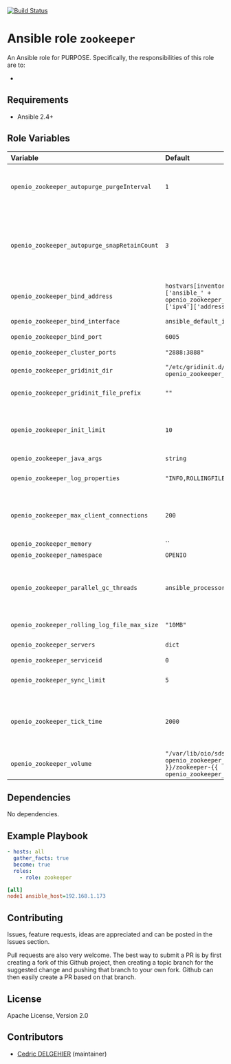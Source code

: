 [![Build Status](https://travis-ci.org/open-io/ansible-role-openio-zookeeper.svg?branch=master)](https://travis-ci.org/open-io/ansible-role-openio-zookeeper)
# Ansible role `zookeeper`

An Ansible role for PURPOSE. Specifically, the responsibilities of this role are to:

-

## Requirements

- Ansible 2.4+

## Role Variables


| Variable   | Default | Comments (type)  |
| :---       | :---    | :---             |
| `openio_zookeeper_autopurge_purgeInterval` | `1` | The time interval in hours for which the purge task has to be triggered. Set to a positive integer (1 and above) to enable the auto purging |
| `openio_zookeeper_autopurge_snapRetainCount` | `3` | When enabled, ZooKeeper auto purge feature retains the autopurge.snapRetainCount most recent snapshots and the corresponding transaction logs in the dataDir and dataLogDir respectively and deletes the rest |
| `openio_zookeeper_bind_address` | `hostvars[inventory_hostname]['ansible_' + openio_zookeeper_bind_interface]['ipv4']['address']` | The address that this zookeeper instance will run on |
| `openio_zookeeper_bind_interface` | `ansible_default_ipv4.alias` | The interface that this zookeeper instance will run on |
| `openio_zookeeper_bind_port` | `6005` | Listening port |
| `openio_zookeeper_cluster_ports` | `"2888:3888"` | Peers use the former port to connect to other peers |
| `openio_zookeeper_gridinit_dir` | `"/etc/gridinit.d/{{ openio_zookeeper_namespace }}"` | Path to copy the gridinit conf |
| `openio_zookeeper_gridinit_file_prefix` | `""` | Maybe set it to {{ openio_zookeeper_namespace }}- for old gridinit's style |
| `openio_zookeeper_init_limit` | `10` | initLimit is timeouts ZooKeeper uses to limit the length of time the ZooKeeper servers in quorum have to connect to a leader |
| `openio_zookeeper_java_args` | `string` | String of java arguments |
| `openio_zookeeper_log_properties` | `"INFO,ROLLINGFILE"` | The severity level is associated with the root logger with appenders |
| `openio_zookeeper_max_client_connections` | `200` | This property limits the number of active connections from a host, specified by IP address, to a single ZooKeeper server |
| `openio_zookeeper_memory` | `` | Heap size of JVM |
| `openio_zookeeper_namespace` | `OPENIO` | Namespace |
| `openio_zookeeper_parallel_gc_threads` | `ansible_processor_vcpus` | Sets the number of threads used during parallel phases of the garbage collectors. The default value varies with the platform on which the JVM is running |
| `openio_zookeeper_rolling_log_file_max_size` | `"10MB"` | Maximum allowed file size (in bytes) before rolling over |
| `openio_zookeeper_servers` | `dict` | Dict of ip, host and id of cluster member |
| `openio_zookeeper_serviceid` | `0` | ID in gridinit |
| `openio_zookeeper_sync_limit` | `5` | The entry syncLimit limits how far out of date a server can be from a leader |
| `openio_zookeeper_tick_time` | `2000` | The basic time unit in milliseconds used by ZooKeeper. It is used to do heartbeats and the minimum session timeout will be twice the tickTime |
| `openio_zookeeper_volume` | `"/var/lib/oio/sds/{{ openio_zookeeper_namespace }}/zookeeper-{{ openio_zookeeper_serviceid }}"` | Path to store data |

## Dependencies

No dependencies.

## Example Playbook

```yaml
- hosts: all
  gather_facts: true
  become: true
  roles:
    - role: zookeeper
```


```ini
[all]
node1 ansible_host=192.168.1.173
```

## Contributing

Issues, feature requests, ideas are appreciated and can be posted in the Issues section.

Pull requests are also very welcome.
The best way to submit a PR is by first creating a fork of this Github project, then creating a topic branch for the suggested change and pushing that branch to your own fork.
Github can then easily create a PR based on that branch.

## License

Apache License, Version 2.0

## Contributors

- [Cedric DELGEHIER](https://github.com/cdelgehier) (maintainer)
